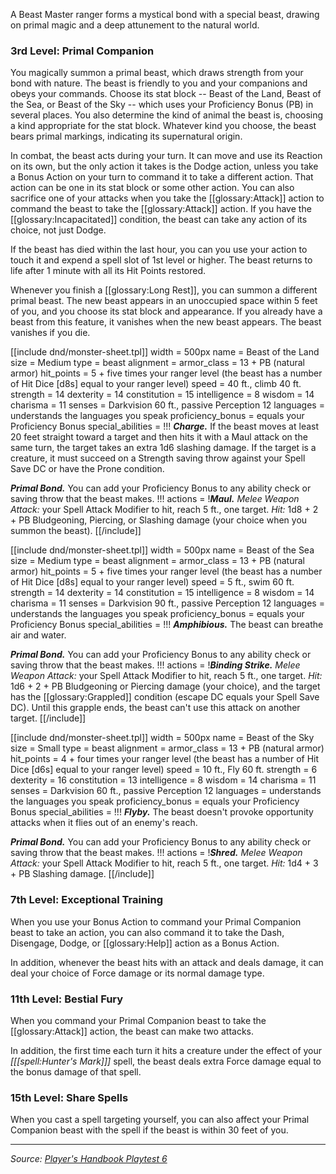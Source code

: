A Beast Master ranger forms a mystical bond with a special beast, drawing on primal magic and a deep attunement to the natural world.

### 3rd Level: Primal Companion

You magically summon a primal beast, which draws strength from your bond with nature. The beast is friendly to you and your companions and obeys your commands. Choose its stat block -- Beast of the Land, Beast of the Sea, or Beast of the Sky -- which uses your Proficiency Bonus (PB) in several places. You also determine the kind of animal the beast is, choosing a kind appropriate for the stat block. Whatever kind you choose, the beast bears primal markings, indicating its supernatural origin.

In combat, the beast acts during your turn. It can move and use its Reaction on its own, but the only action it takes is the Dodge action, unless you take a Bonus Action on your turn to command it to take a different action. That action can be one in its stat block or some other action. You can also sacrifice one of your attacks when you take the [[glossary:Attack]] action to command the beast to take the [[glossary:Attack]] action. If you have the [[glossary:Incapacitated]] condition, the beast can take any action of its choice, not just Dodge.

If the beast has died within the last hour, you can you use your action to touch it and expend a spell slot of 1st level or higher. The beast returns to life after 1 minute with all its Hit Points restored.

Whenever you finish a [[glossary:Long Rest]], you can summon a different primal beast. The new beast appears in an unoccupied space within 5 feet of you, and you choose its stat block and appearance. If you already have a beast from this feature, it vanishes when the new beast appears. The beast vanishes if you die.

<div class="monster-include" markdown="1">

[[include dnd/monster-sheet.tpl]]
width = 500px
name = Beast of the Land
size = Medium
type = beast
alignment = 
armor_class = 13 + PB (natural armor)
hit_points = 5 + five times your ranger level (the beast has a number of Hit Dice [d8s] equal to your ranger level)
speed = 40 ft., climb 40 ft.
strength = 14
dexterity = 14
constitution = 15
intelligence = 8
wisdom = 14
charisma = 11
senses = Darkvision 60 ft., passive Perception 12
languages = understands the languages you speak
proficiency_bonus = equals your Proficiency Bonus
special_abilities = !!!
***Charge.*** If the beast moves at least 20 feet straight toward a target and then hits it with a Maul attack on the same turn, the target takes an extra 1d6 slashing damage. If the target is a creature, it must succeed on a Strength saving throw against your Spell Save DC or have the Prone condition.

***Primal Bond.*** You can add your Proficiency Bonus to any ability check or saving throw that the beast makes.
!!!
actions = !***Maul.*** _Melee Weapon Attack:_ your Spell Attack Modifier to hit, reach 5 ft., one target. _Hit:_ 1d8 + 2 + PB Bludgeoning, Piercing, or Slashing damage (your choice when you summon the beast).
[[/include]]

</div>

<div class="monster-include" markdown="1">

[[include dnd/monster-sheet.tpl]]
width = 500px
name = Beast of the Sea
size = Medium
type = beast
alignment = 
armor_class = 13 + PB (natural armor)
hit_points = 5 + five times your ranger level (the beast has a number of Hit Dice [d8s] equal to your ranger level)
speed = 5 ft., swim 60 ft.
strength = 14
dexterity = 14
constitution = 15
intelligence = 8
wisdom = 14
charisma = 11
senses = Darkvision 90 ft., passive Perception 12
languages = understands the languages you speak
proficiency_bonus = equals your Proficiency Bonus
special_abilities = !!!
***Amphibious.*** The beast can breathe air and water.

***Primal Bond.*** You can add your Proficiency Bonus to any ability check or saving throw that the beast makes.
!!!
actions = !***Binding Strike.*** _Melee Weapon Attack:_ your Spell Attack Modifier to hit, reach 5 ft., one target. _Hit:_ 1d6 + 2 + PB Bludgeoning or Piercing damage (your choice), and the target has the [[glossary:Grappled]] condition (escape DC equals your Spell Save DC). Until this grapple ends, the beast can't use this attack on another target.
[[/include]]

</div>

<div class="monster-include" markdown="1">

[[include dnd/monster-sheet.tpl]]
width = 500px
name = Beast of the Sky
size = Small
type = beast
alignment = 
armor_class = 13 + PB (natural armor)
hit_points = 4 + four times your ranger level (the beast has a number of Hit Dice [d6s] equal to your ranger level)
speed = 10 ft., Fly 60 ft.
strength = 6
dexterity = 16
constitution = 13
intelligence = 8
wisdom = 14
charisma = 11
senses = Darkvision 60 ft., passive Perception 12
languages = understands the languages you speak
proficiency_bonus = equals your Proficiency Bonus
special_abilities = !!!
***Flyby.*** The beast doesn't provoke opportunity attacks when it flies out of an enemy's reach.

***Primal Bond.*** You can add your Proficiency Bonus to any ability check or saving throw that the beast makes.
!!!
actions = !***Shred.*** _Melee Weapon Attack:_ your Spell Attack Modifier to hit, reach 5 ft., one target. _Hit:_ 1d4 + 3 + PB Slashing damage.
[[/include]]

</div>

### 7th Level: Exceptional Training

When you use your Bonus Action to command your Primal Companion beast to take an action, you can also command it to take the Dash, Disengage, Dodge, or [[glossary:Help]] action as a Bonus Action.

In addition, whenever the beast hits with an attack and deals damage, it can deal your choice of Force damage or its normal damage type.

### 11th Level: Bestial Fury

When you command your Primal Companion beast to take the [[glossary:Attack]] action, the beast can make two attacks.

In addition, the first time each turn it hits a creature under the effect of your _[[[spell:Hunter's Mark]]]_ spell, the beast deals extra Force damage equal to the bonus damage of that spell.

### 15th Level: Share Spells

When you cast a spell targeting yourself, you can also affect your Primal Companion beast with the spell if the beast is within 30 feet of you.

----

_Source: [Player's Handbook Playtest 6](https://www.dndbeyond.com/sources/ua/ph-playtest-6)_
